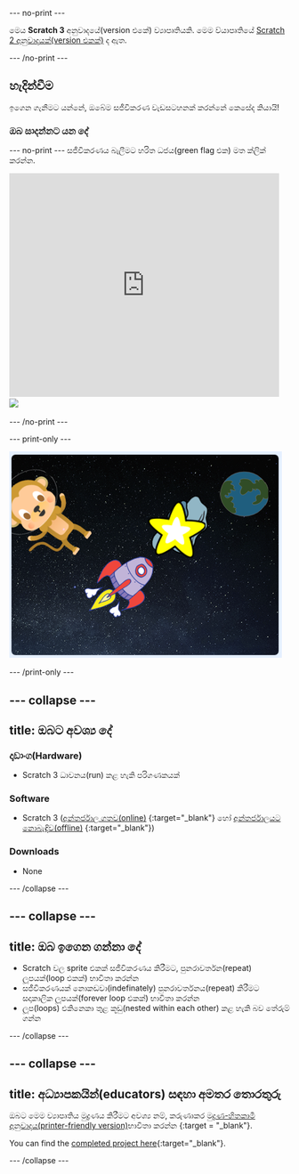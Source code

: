 \--- no-print \---

මෙය **Scratch 3** අනුවාදයේ(version එකේ) ව්‍යාපෘතියකි. මෙම ව්යාපෘතියේ [Scratch 2 අනුවාදයක්(version එකක්)](https://projects.raspberrypi.org/en/projects/lost-in-space-scratch2) ද ඇත.

\--- /no-print \---

## හැදින්වීම

ඉගෙන ගැනීමට යන්නේ, ඔබේම සජීවිකරණ වැඩසටහනක් කරන්නේ කෙසේද කියායි!

### ඔබ සාදන්නට යන දේ

\--- no-print \--- සජීවිකරණය බැලීමට හරිත ධජය(green flag එක) මත ක්ලික් කරන්න.

<div class="scratch-preview">
  <iframe allowtransparency="true" width="485" height="402" src="https://scratch.mit.edu/projects/embed/276873231/?autostart=false" frameborder="0" scrolling="no"></iframe>
  <img src="images/space-final.png">
</div>

\--- /no-print \---

\--- print-only \---

![Complete project](images/showcase_static.png)

\--- /print-only \---

## \--- collapse \---

## title: ඔබට අවශ්‍ය දේ

### දෘඩාංග(Hardware)

- Scratch 3 ධාවනය(run) කළ හැකි පරිගණකයක්

### Software

- Scratch 3 ([අන්තර්ජාල ගතව(online)](http://rpf.io/scratchon) {:target="_blank"} හෝ [අන්තර්ජාලයට නොබැඳිව(offline)](http://rpf.io/scratchoff) {:target="_blank"})

### Downloads

- None

\--- /collapse \---

## \--- collapse \---

## title: ඔබ ඉගෙන ගන්නා දේ

- Scratch වල sprite එකක් සජීවිකරණය කිරීමට, පුනරාවර්තන(repeat) ලූපයක්(loop එකක්) භාවිතා කරන්න
- සජීවිකරණයක් නොකඩවා(indefinately) පුනරාවර්තනය(repeat) කිරීමට සදාකාලික ලූපයක්(forever loop එකක්) භාවිතා කරන්න
- ලූප(loops) එකිනෙකා තුළ කූඩු(nested within each other) කළ හැකි බව තේරුම් ගන්න

\--- /collapse \---

## \--- collapse \---

## title: අධ්‍යාපකයින්(educators) සඳහා අමතර තොරතුරු

ඔබට මෙම ව්‍යාපෘතිය මුද්‍රණය කිරීමට අවශ්‍ය නම්, කරුණාකර [මුද්‍රණ-හිතකාමී අනුවාදය(printer-friendly version)](https://projects.raspberrypi.org/en/projects/lost-in-space/print)භාවිතා කරන්න {:target = "_blank"}.

You can find the [completed project here](http://rpf.io/p/en/lost-in-space-get){:target="_blank"}.

\--- /collapse \---